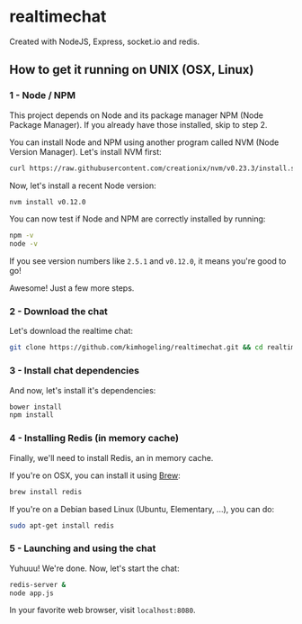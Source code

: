 # realtimechat

Created with NodeJS, Express, socket.io and redis.

## How to get it running on UNIX (OSX, Linux)

### 1 - Node / NPM

This project depends on Node and its package manager NPM (Node Package Manager).
If you already have those installed, skip to step 2.

You can install Node and NPM using another program called NVM (Node Version Manager).
Let's install NVM first:

```sh
curl https://raw.githubusercontent.com/creationix/nvm/v0.23.3/install.sh | bash
```

Now, let's install a recent Node version:
```sh
nvm install v0.12.0
```

You can now test if Node and NPM are correctly installed by running:
```sh
npm -v
node -v
```

If you see version numbers like `2.5.1` and `v0.12.0`, it means you're good to go!

Awesome! Just a few more steps.

### 2 - Download the chat

Let's download the realtime chat:
```sh
git clone https://github.com/kimhogeling/realtimechat.git && cd realtimechat
```

### 3 - Install chat dependencies

And now, let's install it's dependencies:

```sh
bower install
npm install
```

### 4 - Installing Redis (in memory cache)

Finally, we'll need to install Redis, an in memory cache.

If you're on OSX, you can install it using [Brew](http://brew.sh):
```sh
brew install redis
```

If you're on a Debian based Linux (Ubuntu, Elementary, ...), you can do:
```sh
sudo apt-get install redis
```

### 5 - Launching and using the chat

Yuhuuu! We're done. Now, let's start the chat:
```sh
redis-server &
node app.js
```

In your favorite web browser, visit `localhost:8080`.
